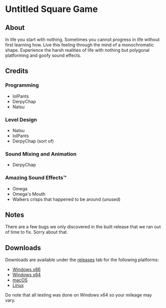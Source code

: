 # Untitled Square Game

## About
In life you start with nothing. Sometimes you cannot progress in life without first learning how. Live this feeling through the mind of a monochromatic shape. Experience the harsh realities of life with nothing but polygonal platforming and goofy sound effects.

## Credits
### Programming
 - lolPants
 - DerpyChap
 - Natsu

### Level Design
 - Natsu
 - lolPants
 - DerpyChap (sort of)

### Sound Mixing and Animation
 - DerpyChap

### Amazing Sound Effects™
 - Omega
 - Omega's Mouth
 - Walkers crisps that happened to be around (unused)

## Notes
There are a few bugs we only discovered in the built release that we ran out of time to fix. Sorry about that.

## Downloads
Downloads are available under the [releases](/releases) tab for the following platforms:

 - [Windows x86](https://github.com/lolPants/untitled-square-game/releases/download/v1.0.0/Untitled.Square.Game.win32.zip/releases/download/v1.0.0/Untitled.Square.Game.win32.zip)
 - [Windows x64](https://github.com/lolPants/untitled-square-game/releases/download/v1.0.0/Untitled.Square.Game.win64.zip)
 - [macOS](https://github.com/lolPants/untitled-square-game/releases/download/v1.0.0/Untitled.Square.Game.darwin.zip)
 - [Linux](https://github.com/lolPants/untitled-square-game/releases/download/v1.0.0/Untitled.Square.Game.linux.zip)

Do note that all testing was done on Windows x64 so your mileage may vary.